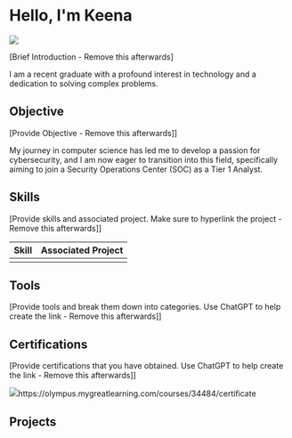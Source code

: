 # Hello, I'm Keena
<a href="https://linkedin.com/in/keena-r-590b2716a/"><img src="https://img.shields.io/badge/-LinkedIn-0072b1?&style=for-the-badge&logo=linkedin&logoColor=white" /></a>

[Brief Introduction - Remove this afterwards]

I am a recent graduate with a profound interest in technology and a dedication to solving complex problems.

## Objective
[Provide Objective - Remove this afterwards]]

My journey in computer science has led me to develop a passion for cybersecurity, and I am now eager to transition into this field, specifically aiming to join a Security Operations Center (SOC) as a Tier 1 Analyst.

## Skills
[Provide skills and associated project. Make sure to hyperlink the project - Remove this afterwards]]

| Skill                                         | Associated Project         |
|-----------------------------------------------|----------------------------|
|                                               | <a href="https://google.com"></a>|


## Tools
[Provide tools and break them down into categories. Use ChatGPT to help create the link - Remove this afterwards]]


## Certifications
[Provide certifications that you have obtained. Use ChatGPT to help create the link - Remove this afterwards]]
<div>
<img src="https://img.shields.io/badge/Course-Advanced%20Cybersecurity%20Threats%20and%20Governance-blue"/>https://olympus.mygreatlearning.com/courses/34484/certificate
</div>

## Projects



